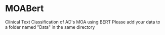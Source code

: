# MOABert
Clinical Text Classification of AD's MOA using BERT
Please add your data to a folder named "Data" in the same directory
